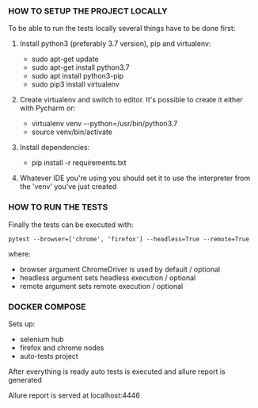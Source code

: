 ### HOW TO SETUP THE PROJECT LOCALLY
To be able to run the tests locally several things have to be done first:

1) Install python3 (preferably 3.7 version), pip and virtualenv:

    - sudo apt-get update
    - sudo apt-get install python3.7
    - sudo apt install python3-pip
    - sudo pip3 install virtualenv

2) Create virtualenv and switch to editor. It's possible to create it either with Pycharm or:
    - virtualenv venv --python=/usr/bin/python3.7
    - source venv/bin/activate

3) Install dependencies:
    - pip install -r requirements.txt

4) Whatever IDE you're using you should set it to use the interpreter from the 'venv' you've just created

### HOW TO RUN THE TESTS
Finally the tests can be executed with:
    
    pytest --browser=['chrome', 'firefox'] --headless=True --remote=True
where:
 - browser argument ChromeDriver is used by default / optional
 - headless argument sets headless execution / optional
 - remote argument sets remote execution / optional

### DOCKER COMPOSE
Sets up:
 - selenium hub
 - firefox and chrome nodes
 - auto-tests project

 After everything is ready auto tests is executed and allure report is generated

 Allure report is served at localhost:4446
